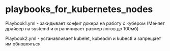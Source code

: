 # playbooks_for_kubernetes_nodes
Playbook1.yml - закидывает конфиг докера на работу с кубером (Меняет драйвер на systemd и ограничивает размер логов до 100мб)

Playbook2.yml - устанавливает kubelet, kubeadm и kubectl и запрещает им обновляться
